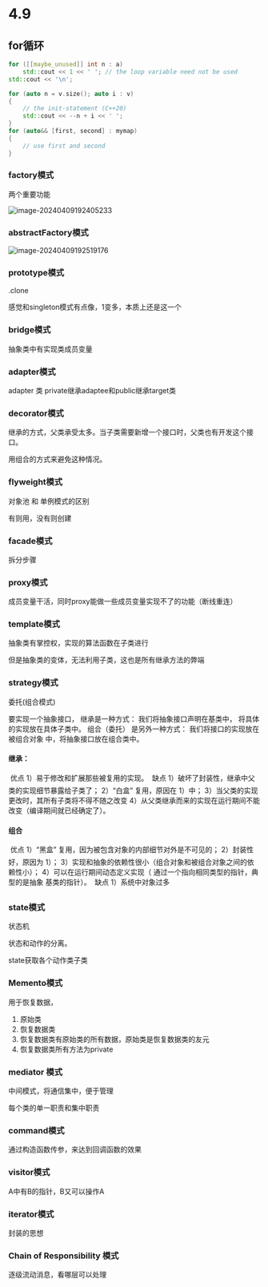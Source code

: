 # 4.9

## for循环

```c++
for ([[maybe_unused]] int n : a)
    std::cout << 1 << ' '; // the loop variable need not be used
std::cout << '\n';

for (auto n = v.size(); auto i : v)
{
    // the init-statement (C++20)
    std::cout << --n + i << ' ';
}
for (auto&& [first, second] : mymap)
{
    // use first and second
}
```

### factory模式

两个重要功能

![image-20240409192405233](C:\Users\HAOSHENGLI\AppData\Roaming\Typora\typora-user-images\image-20240409192405233.png)

### abstractFactory模式

![image-20240409192519176](C:\Users\HAOSHENGLI\AppData\Roaming\Typora\typora-user-images\image-20240409192519176.png)

### prototype模式

.clone

感觉和singleton模式有点像，1变多，本质上还是这一个

### bridge模式

抽象类中有实现类成员变量

### adapter模式

adapter 类 private继承adaptee和public继承target类

### decorator模式

继承的方式，父类承受太多。当子类需要新增一个接口时，父类也有开发这个接口。

用组合的方式来避免这种情况。

### flyweight模式

对象池  和 单例模式的区别

有则用，没有则创建

### facade模式

拆分步骤

### proxy模式

成员变量干活，同时proxy能做一些成员变量实现不了的功能（断线重连）

### template模式

抽象类有掌控权，实现的算法函数在子类进行

但是抽象类的变体，无法利用子类，这也是所有继承方法的弊端

### strategy模式

委托(组合模式)

要实现一个抽象接口， 继承是一种方式： 我们将抽象接口声明在基类中， 将具体
的实现放在具体子类中。 组合（委托） 是另外一种方式： 我们将接口的实现放在被组合对象
中，将抽象接口放在组合类中。  

####  继承：
 优点
1）易于修改和扩展那些被复用的实现。
 缺点
1）破坏了封装性，继承中父类的实现细节暴露给子类了；
2）“白盒” 复用，原因在 1）中；
3）当父类的实现更改时，其所有子类将不得不随之改变
4）从父类继承而来的实现在运行期间不能改变（编译期间就已经确定了）。  

####  组合
 优点
1）“黑盒” 复用，因为被包含对象的内部细节对外是不可见的；
2）封装性好，原因为 1）；
3）实现和抽象的依赖性很小（组合对象和被组合对象之间的依赖性小）；
4）可以在运行期间动态定义实现（ 通过一个指向相同类型的指针，典型的是抽象
基类的指针）。
 缺点
1）系统中对象过多  



### state模式

状态机

状态和动作的分离。

state获取各个动作类子类

### Memento模式

用于恢复数据，

1. 原始类
2. 恢复数据类
3. 恢复数据类有原始类的所有数据，原始类是恢复数据类的友元
4. 恢复数据类所有方法为private

### mediator 模式

中间模式，将通信集中，便于管理

每个类的单一职责和集中职责

### command模式

通过构造函数传参，来达到回调函数的效果

### visitor模式

A中有B的指针，B又可以操作A

### iterator模式

封装的思想

### Chain of Responsibility   模式

逐级流动消息，看哪层可以处理
